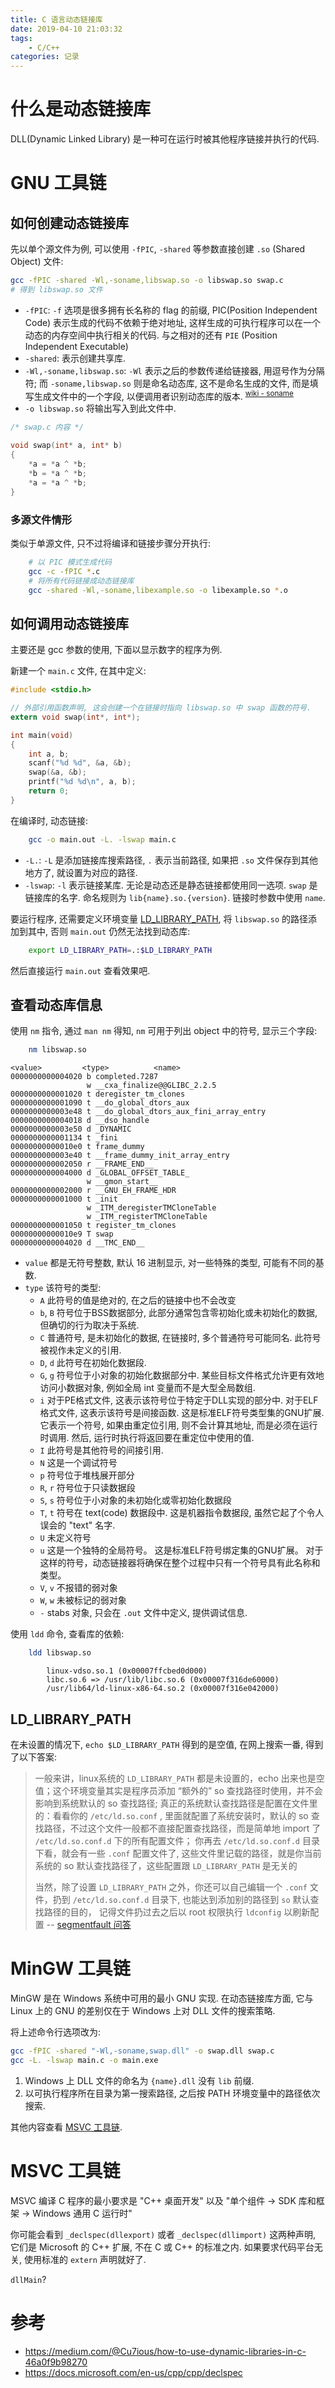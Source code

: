 ```yaml
---
title: C 语言动态链接库
date: 2019-04-10 21:03:32
tags:
    - C/C++
categories: 记录
---
```


# 什么是动态链接库

DLL(Dynamic Linked Library) 是一种可在运行时被其他程序链接并执行的代码.

<!--more-->

# GNU 工具链

## 如何创建动态链接库

先以单个源文件为例, 可以使用 `-fPIC`, `-shared` 等参数直接创建 `.so` (Shared Object) 文件:

```sh
gcc -fPIC -shared -Wl,-soname,libswap.so -o libswap.so swap.c
# 得到 libswap.so 文件
```

-   `-fPIC`: `-f` 选项是很多拥有长名称的 flag 的前缀, PIC(Position Independent Code) 表示生成的代码不依赖于绝对地址, 这样生成的可执行程序可以在一个动态的内存空间中执行相关的代码. 与之相对的还有 `PIE` (Position Independent Executable)
-   `-shared`: 表示创建共享库.
-   `-Wl,-soname,libswap.so`: `-Wl` 表示之后的参数传递给链接器, 用逗号作为分隔符; 而 `-soname,libswap.so` 则是命名动态库, 这不是命名生成的文件, 而是填写生成文件中的一个字段, 以便调用者识别动态库的版本. <sup>[wiki - soname](https://en.wikipedia.org/wiki/Soname)</sup>
-   `-o libswap.so` 将输出写入到此文件中.

```c
/* swap.c 内容 */

void swap(int* a, int* b)
{
    *a = *a ^ *b;
    *b = *a ^ *b;
    *a = *a ^ *b;
}
```

### 多源文件情形

类似于单源文件, 只不过将编译和链接步骤分开执行:

```sh
    # 以 PIC 模式生成代码
    gcc -c -fPIC *.c
    # 将所有代码链接成动态链接库
    gcc -shared -Wl,-soname,libexample.so -o libexample.so *.o
```

## 如何调用动态链接库

主要还是 gcc 参数的使用, 下面以显示数字的程序为例.

新建一个 `main.c` 文件, 在其中定义:

```c
#include <stdio.h>

// 外部引用函数声明, 这会创建一个在链接时指向 libswap.so 中 swap 函数的符号.
extern void swap(int*, int*);

int main(void)
{
    int a, b;
    scanf("%d %d", &a, &b);
    swap(&a, &b);
    printf("%d %d\n", a, b);
    return 0;
}
```

在编译时, 动态链接:

```sh
    gcc -o main.out -L. -lswap main.c
```

-   `-L.`: `-L` 是添加链接库搜索路径, `.` 表示当前路径, 如果把 `.so` 文件保存到其他地方了, 就设置为对应的路径.
-   `-lswap`: `-l` 表示链接某库. 无论是动态还是静态链接都使用同一选项. `swap` 是链接库的名字. 命名规则为 `lib{name}.so.{version}`. 链接时参数中使用 `name`.

要运行程序, 还需要定义环境变量 [LD_LIBRARY_PATH](#LD_LIBRARY_PATH), 将 `libswap.so` 的路径添加到其中, 否则 `main.out` 仍然无法找到动态库:

```sh
    export LD_LIBRARY_PATH=.:$LD_LIBRARY_PATH
```

然后直接运行 `main.out` 查看效果吧.

## 查看动态库信息

使用 `nm` 指令, 通过 `man nm` 得知, `nm` 可用于列出 object 中的符号, 显示三个字段:

```sh
    nm libswap.so
```

```
<value>         <type>          <name>
0000000000004020 b completed.7287
                 w __cxa_finalize@@GLIBC_2.2.5
0000000000001020 t deregister_tm_clones
0000000000001090 t __do_global_dtors_aux
0000000000003e48 t __do_global_dtors_aux_fini_array_entry
0000000000004018 d __dso_handle
0000000000003e50 d _DYNAMIC
0000000000001134 t _fini
00000000000010e0 t frame_dummy
0000000000003e40 t __frame_dummy_init_array_entry
0000000000002050 r __FRAME_END__
0000000000004000 d _GLOBAL_OFFSET_TABLE_
                 w __gmon_start__
0000000000002000 r __GNU_EH_FRAME_HDR
0000000000001000 t _init
                 w _ITM_deregisterTMCloneTable
                 w _ITM_registerTMCloneTable
0000000000001050 t register_tm_clones
00000000000010e9 T swap
0000000000004020 d __TMC_END__
```

-   `value` 都是无符号整数, 默认 16 进制显示, 对一些特殊的类型, 可能有不同的基数.
-   `type` 该符号的类型:
    -   `A` 此符号的值是绝对的, 在之后的链接中也不会改变
    -   `b`, `B` 符号位于BSS数据部分, 此部分通常包含零初始化或未初始化的数据, 但确切的行为取决于系统.
    -   `C` 普通符号, 是未初始化的数据, 在链接时, 多个普通符号可能同名. 此符号被视作未定义的引用.
    -   `D`, `d` 此符号在初始化数据段.
    -   `G`, `g` 符号位于小对象的初始化数据部分中. 某些目标文件格式允许更有效地访问小数据对象, 例如全局 int 变量而不是大型全局数组.
    -   `i` 对于PE格式文件, 这表示该符号位于特定于DLL实现的部分中.  对于ELF格式文件, 这表示该符号是间接函数.  这是标准ELF符号类型集的GNU扩展.  它表示一个符号, 如果由重定位引用, 则不会计算其地址, 而是必须在运行时调用.  然后, 运行时执行将返回要在重定位中使用的值.
    -   `I` 此符号是其他符号的间接引用.
    -   `N` 这是一个调试符号
    -   `p` 符号位于堆栈展开部分
    -   `R`, `r` 符号位于只读数据段
    -   `S`, `s` 符号位于小对象的未初始化或零初始化数据段
    -   `T`, `t` 符号在 text(code) 数据段中. 这是机器指令数据段, 虽然它起了个令人误会的 "text" 名字.
    -   `U` 未定义符号
    -   `u` 这是一个独特的全局符号。 这是标准ELF符号绑定集的GNU扩展。 对于这样的符号，动态链接器将确保在整个过程中只有一个符号具有此名称和类型。
    -   `V`, `v` 不报错的弱对象
    -   `W`, `w` 未被标记的弱对象
    -   `-` stabs 对象, 只会在 `.out` 文件中定义, 提供调试信息.

使用 `ldd` 命令, 查看库的依赖:

```sh
    ldd libswap.so
```

```
        linux-vdso.so.1 (0x00007ffcbed0d000)
        libc.so.6 => /usr/lib/libc.so.6 (0x00007f316de60000)
        /usr/lib64/ld-linux-x86-64.so.2 (0x00007f316e042000)
```

## LD_LIBRARY_PATH

在未设置的情况下, `echo $LD_LIBRARY_PATH` 得到的是空值, 在网上搜索一番, 得到了以下答案:

> 一般来讲，linux系统的 `LD_LIBRARY_PATH` 都是未设置的，echo 出来也是空值；这个环境变量其实是程序员添加 “额外的” so 查找路径时使用，并不会影响到系统默认的 so 查找路径;
> 真正的系统默认查找路径是配置在文件里的：看看你的 `/etc/ld.so.conf` , 里面就配置了系统安装时，默认的 so 查找路径，不过这个文件一般都不直接配置查找路径，而是简单地 import 了 `/etc/ld.so.conf.d` 下的所有配置文件；
> 你再去 `/etc/ld.so.conf.d` 目录下看，就会有一些 `.conf` 配置文件了, 这些文件里记载的路径，就是你当前系统的 so 默认查找路径了，这些配置跟 `LD_LIBRARY_PATH` 是无关的
>
> 当然，除了设置 `LD_LIBRARY_PATH` 之外，你还可以自己编辑一个 `.conf` 文件，扔到 `/etc/ld.so.conf.d` 目录下, 也能达到添加别的路径到 `so` 默认查找路径的目的， 记得文件扔过去之后以 root 权限执行 `ldconfig` 以刷新配置
> -- [segmentfault 问答](https://segmentfault.com/q/1010000003506264/a-1020000003506326)

# MinGW 工具链

MinGW 是在 Windows 系统中可用的最小 GNU 实现. 在动态链接库方面, 它与 Linux 上的 GNU 的差别仅在于 Windows 上对 DLL 文件的搜索策略.

将上述命令行选项改为:

```sh
gcc -fPIC -shared "-Wl,-soname,swap.dll" -o swap.dll swap.c
gcc -L. -lswap main.c -o main.exe
```

1.  Windows 上 DLL 文件的命名为 `{name}.dll` 没有 `lib` 前缀.
2.  以可执行程序所在目录为第一搜索路径, 之后按 PATH 环境变量中的路径依次搜索.

其他内容查看 [MSVC 工具链](#MSVC-工具链).

# MSVC 工具链

MSVC 编译 C 程序的最小要求是 "C++ 桌面开发" 以及 "单个组件 -> SDK 库和框架 -> Windows 通用 C 运行时"

你可能会看到 `_declspec(dllexport)` 或者 `_declspec(dllimport)` 这两种声明, 它们是 Microsoft 的 C++ 扩展, 不在 C 或 C++ 的标准之内. 如果要求代码平台无关, 使用标准的 `extern` 声明就好了.

`dllMain`?

# 参考

-   https://medium.com/@Cu7ious/how-to-use-dynamic-libraries-in-c-46a0f9b98270
-   https://docs.microsoft.com/en-us/cpp/cpp/declspec
